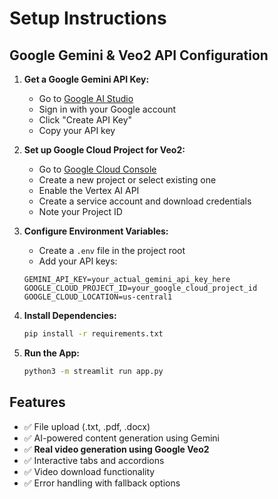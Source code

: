 # Setup Instructions

## Google Gemini & Veo2 API Configuration

1. **Get a Google Gemini API Key:**
   - Go to [Google AI Studio](https://makersuite.google.com/app/apikey)
   - Sign in with your Google account
   - Click "Create API Key"
   - Copy your API key

2. **Set up Google Cloud Project for Veo2:**
   - Go to [Google Cloud Console](https://console.cloud.google.com/)
   - Create a new project or select existing one
   - Enable the Vertex AI API
   - Create a service account and download credentials
   - Note your Project ID

3. **Configure Environment Variables:**
   - Create a `.env` file in the project root
   - Add your API keys:
   ```
   GEMINI_API_KEY=your_actual_gemini_api_key_here
   GOOGLE_CLOUD_PROJECT_ID=your_google_cloud_project_id
   GOOGLE_CLOUD_LOCATION=us-central1
   ```

4. **Install Dependencies:**
   ```bash
   pip install -r requirements.txt
   ```

5. **Run the App:**
   ```bash
   python3 -m streamlit run app.py
   ```

## Features
- ✅ File upload (.txt, .pdf, .docx)
- ✅ AI-powered content generation using Gemini
- ✅ **Real video generation using Google Veo2**
- ✅ Interactive tabs and accordions
- ✅ Video download functionality
- ✅ Error handling with fallback options 